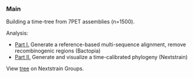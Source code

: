 ### Main 
Building a time-tree from 7PET assemblies (n=1500). 

Analysis:  
- [Part I.](https://github.com/blab/cholera/tree/main/main/bactopia) Generate a reference-based multi-sequence alignment, remove recombinogenic regions (Bactopia) 
- [Part II.](https://github.com/blab/cholera/tree/main/main/nextstrain) Generate and visualize a time-calibrated phylogeny (Nextstrain)

View [tree](https://nextstrain.org/groups/blab/cholera/7PET) on Nextstrain Groups.  

